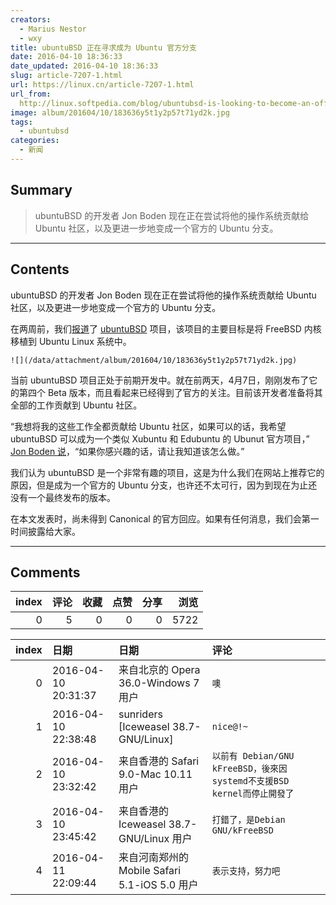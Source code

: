 ```yaml
---
creators:
  - Marius Nestor
  - wxy
title: ubuntuBSD 正在寻求成为 Ubuntu 官方分支
date: 2016-04-10 18:36:33
date_updated: 2016-04-10 18:36:33
slug: article-7207-1.html
url: https://linux.cn/article-7207-1.html
url_from: 
  http://linux.softpedia.com/blog/ubuntubsd-is-looking-to-become-an-official-ubuntu-flavor-502746.shtml
image: album/201604/10/183636y5t1y2p57t71yd2k.jpg
tags:
  - ubuntubsd
categories:
  - 新闻
---
```


## Summary

> ubuntuBSD 的开发者 Jon Boden 现在正在尝试将他的操作系统贡献给 Ubuntu 社区，以及更进一步地变成一个官方的 Ubuntu 分支。

***

<!-- more -->

## Contents

ubuntuBSD 的开发者 Jon Boden 现在正在尝试将他的操作系统贡献给 Ubuntu 社区，以及更进一步地变成一个官方的 Ubuntu 分支。

在两周前，我们[报道](https://linux.cn/article-7139-1.html)了 [ubuntuBSD](https://sourceforge.net/projects/ubuntubsd/) 项目，该项目的主要目标是将 FreeBSD 内核移植到 Ubuntu Linux 系统中。

`![](/data/attachment/album/201604/10/183636y5t1y2p57t71yd2k.jpg)`

当前 ubuntuBSD 项目正处于前期开发中。就在前两天，4月7日，刚刚发布了它的第四个 Beta 版本，而且看起来已经得到了官方的关注。目前该开发者准备将其全部的工作贡献到 Ubuntu 社区。

“我想将我的这些工作全都贡献给 Ubuntu 社区，如果可以的话，我希望 ubuntuBSD 可以成为一个类似 Xubuntu 和 Edubuntu 的 Ubunut 官方项目，” [Jon Boden 说](https://lists.ubuntu.com/archives/ubuntu-devel-discuss/2016-April/016418.html)，“如果你感兴趣的话，请让我知道该怎么做。”

我们认为 ubuntuBSD 是一个非常有趣的项目，这是为什么我们在网站上推荐它的原因，但是成为一个官方的 Ubuntu 分支，也许还不太可行，因为到现在为止还没有一个最终发布的版本。

在本文发表时，尚未得到 Canonical 的官方回应。如果有任何消息，我们会第一时间披露给大家。

***

## Comments


|   index |   评论 |   收藏 |   点赞 |   分享 |   浏览 |
|--------:|-------:|-------:|-------:|-------:|-------:|
|       0 |      5 |      0 |      0 |      0 |   5722 |

|   index | 日期                | 日期                                          | 评论                                                                    |
|--------:|:--------------------|:----------------------------------------------|:------------------------------------------------------------------------|
|       0 | 2016-04-10 20:31:37 | 来自北京的 Opera 36.0-Windows 7 用户          | `噢`                                                                    |
|       1 | 2016-04-10 22:38:48 | sunriders [Iceweasel 38.7-GNU/Linux]          | `nice@!~`                                                               |
|       2 | 2016-04-10 23:32:42 | 来自香港的 Safari 9.0-Mac 10.11 用户          | `以前有 Debian/GNU kFreeBSD，後來因systemd不支援BSD kernel而停止開發了` |
|       3 | 2016-04-10 23:45:42 | 来自香港的 Iceweasel 38.7-GNU/Linux 用户      | `打錯了，是Debian GNU/kFreeBSD`                                         |
|       4 | 2016-04-11 22:09:44 | 来自河南郑州的 Mobile Safari 5.1-iOS 5.0 用户 | `表示支持，努力吧`                                                      |
